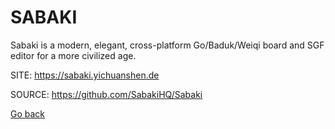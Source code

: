 # SABAKI

 Sabaki is a modern, elegant, cross-platform Go/Baduk/Weiqi
 board and SGF editor for a more civilized age.
 
 SITE: https://sabaki.yichuanshen.de

 SOURCE: https://github.com/SabakiHQ/Sabaki

 [Go back](https://portable-linux-apps.github.io/apps.html)
